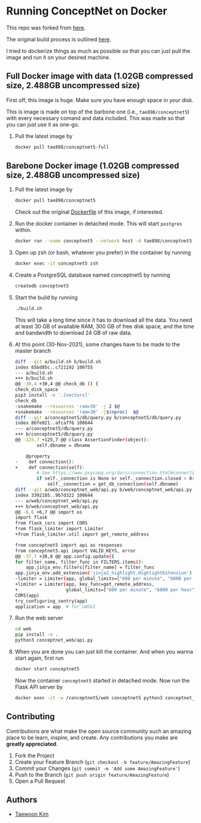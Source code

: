 # Running ConceptNet on Docker

This repo was forked from [here](https://github.com/commonsense/conceptnet5).

The original build process is outlined [here](https://github.com/commonsense/conceptnet5/wiki/Build-process).

I tried to dockerize things as much as possible so that you can just pull the image and
run it on your desired machine.


## Full Docker image with data (1.02GB compressed size, 2.488GB uncompressed size)

First off, this image is huge. Make sure you have enough space in your disk.

This is image is made on top of the barbone one (i.e., `tae898/conceptnet5`) with every
necessary comand and data included. This was made so that you can just use it as one-go.

1. Pull the latest image by

    ```sh
    docker pull tae898/conceptnet5-full
    ```


## Barebone Docker image (1.02GB compressed size, 2.488GB uncompressed size)

1. Pull the latest image by

    ```sh
    docker pull tae898/conceptnet5
    ```

    Check out the original [Dockerfile](./Dockerfile) of this image, if interested.  

1. Run the docker container in detached mode. This will start `postgres` within.

    ```sh
    docker run --name conceptnet5 --network host -d tae898/conceptnet5
    ```

1. Open up zsh (or bash, whatever you prefer) in the container by running

    ```sh
    docker exec -it conceptnet5 zsh
    ```

1. Create a PostgreSQL database named conceptnet5 by running

    ```sh
    createdb conceptnet5
    ```

1. Start the build by running

    ```sh
    ./build.sh
    ```

    This will take a long time since it has to download all the data.
    You need at least 30 GB of available RAM, 300 GB of free disk space, and the time
    and bandwidth to download 24 GB of raw data.

1. At this point (30-Nov-2021), some changes have to be made to the master branch
    ```sh
    diff --git a/build.sh b/build.sh
    index 65bd85c..c721192 100755
    --- a/build.sh
    +++ b/build.sh
    @@ -30,4 +30,4 @@ check_db () {
    check_disk_space
    pip3 install -e '.[vectors]'
    check_db
    -snakemake --resources 'ram=30' -j 2 $@
    +snakemake --resources 'ram=30' -j$(nproc)  $@
    diff --git a/conceptnet5/db/query.py b/conceptnet5/db/query.py
    index 86fe021..afca7f6 100644
    --- a/conceptnet5/db/query.py
    +++ b/conceptnet5/db/query.py
    @@ -125,7 +125,7 @@ class AssertionFinder(object):
            self.dbname = dbname
    
        @property
    -    def connection():
    +    def connection(self):
            # See https://www.psycopg.org/docs/connection.html#connection.closed
            if self._connection is None or self._connection.closed > 0:
                self._connection = get_db_connection(self.dbname)
    diff --git a/web/conceptnet_web/api.py b/web/conceptnet_web/api.py
    index 3392105..9b7d322 100644
    --- a/web/conceptnet_web/api.py
    +++ b/web/conceptnet_web/api.py
    @@ -6,6 +6,7 @@ import os
    import flask
    from flask_cors import CORS
    from flask_limiter import Limiter
    +from flask_limiter.util import get_remote_address
    
    from conceptnet5 import api as responses
    from conceptnet5.api import VALID_KEYS, error
    @@ -37,7 +38,8 @@ app.config.update({
    for filter_name, filter_func in FILTERS.items():
        app.jinja_env.filters[filter_name] = filter_func
    app.jinja_env.add_extension('jinja2_highlight.HighlightExtension')
    -limiter = Limiter(app, global_limits=["600 per minute", "6000 per hour"])
    +limiter = Limiter(app, key_func=get_remote_address, 
    +                  global_limits=["600 per minute", "6000 per hour"])
    CORS(app)
    try_configuring_sentry(app)
    application = app  # for uWSGI
    ```

1. Run the web server

    ```sh
    cd web
    pip install -e .
    python3 conceptnet_web/api.py
    ```

1. When you are done you can just kill the container. And when you wanna start again, 
first run
    ```sh
    docker start conceptnet5
    ```
    Now the container `conceptnet5` started in detached mode. Now run the Flask API server by

    ```sh
    docker exec -it -w /conceptnet5/web conceptnet5 python3 conceptnet_web/api.py
    ```

## Contributing

Contributions are what make the open source community such an amazing place to be learn, inspire, and create. Any contributions you make are **greatly appreciated**.

1. Fork the Project
1. Create your Feature Branch (`git checkout -b feature/AmazingFeature`)
1. Commit your Changes (`git commit -m 'Add some AmazingFeature'`)
1. Push to the Branch (`git push origin feature/AmazingFeature`)
1. Open a Pull Request

## Authors

- [Taewoon Kim](https://taewoonkim.com/)
